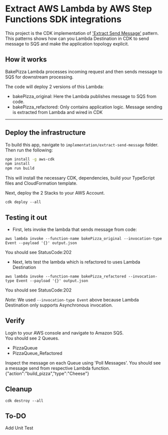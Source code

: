 # Extract  AWS Lambda by AWS Step Functions SDK integrations
This project is the CDK implementation of ['Extract Send Message'](../../patterns/extract_send_message.md) pattern. This patterns shows how can you Lambda Destination in CDK to send message to SQS and make the application topology explicit.


## How it works
BakePizza Lambda processes incoming request and then sends message to SQS for downstream processing.

The code will deploy 2 versions of this Lambda:
- bakePizza_original: Here the Lambda publishes message to SQS from code.
- bakePizza_refactored: Only contains application logic. Message sending is extracted from Lambda and wired in CDK

---
## Deploy the infrastructure


To build this app, navigate to `implementation/extract-send-message` folder. Then run the following:

```bash
npm install -g aws-cdk
npm install
npm run build
```

This will install the necessary CDK, dependencies, build your TypeScript files and CloudFormation template.

Next, deploy the 2 Stacks to your AWS Account.
``` 
cdk deploy --all
```


## Testing it out

- First, lets invoke the lambda that sends message from code:
``` 
aws lambda invoke --function-name bakePizza_original --invocation-type Event --payload '{}' output.json
```
You should see StatusCode:202

- Next, lets test the lambda which is refactored to uses Lambda Destination
 ``` 
aws lambda invoke --function-name bakePizza_refactored --invocation-type Event --payload '{}' output.json
``` 

You should see StatusCode:202     

*Note*: We used `--invocation-type Event`  above because Lambda Destination only supports Asynchronous invocation.


## Verify

Login to your AWS console and navigate to Amazon SQS.  
You should see 2 Queues.
- PizzaQueue
- PizzaQueue_Refactored

Inspect the message on each Queue using 'Poll Messages'. You should see a message send from respective Lambda function.
{"action":"build_pizza","type":"Cheese"}

## Cleanup

```
cdk destroy --all
```

## To-DO 
 
Add Unit Test